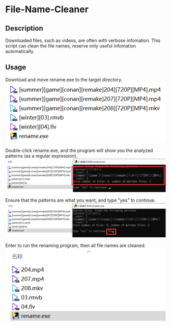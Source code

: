 # File-Name-Cleaner

## Description
Downloaded files, such as videos, are often with verbose infomation. This script can clean the file names, reserve only useful infomation automatically. 

## Usage

Download and move rename.exe to the target directory.
![init.png](figures/init.png)

Double-click rename.exe, and the program will show you the analyzed patterns (as a regular expression).
![click.png](figures/click.png)

Ensure that the patterns are what you want, and type "yes" to continue.
![confirm.png](figures/confirm.png)

Enter to run the renaming program, then all file names are cleaned.
![result.png](figures/result.png)
